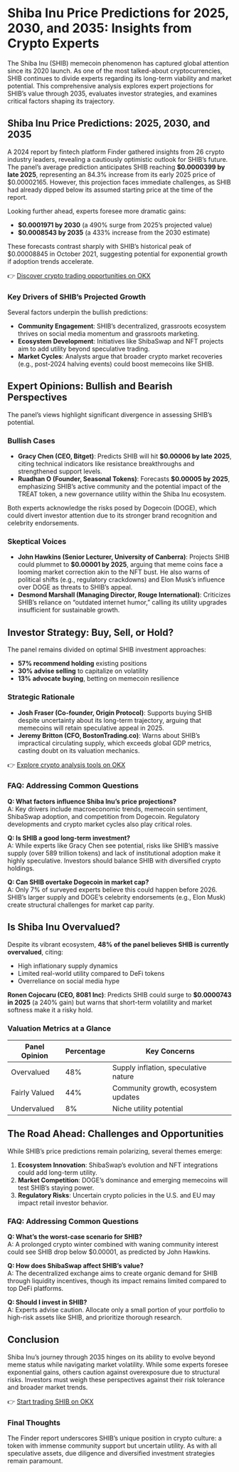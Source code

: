 # Shiba Inu Price Predictions for 2025, 2030, and 2035: Insights from Crypto Experts  

The Shiba Inu (SHIB) memecoin phenomenon has captured global attention since its 2020 launch. As one of the most talked-about cryptocurrencies, SHIB continues to divide experts regarding its long-term viability and market potential. This comprehensive analysis explores expert projections for SHIB’s value through 2035, evaluates investor strategies, and examines critical factors shaping its trajectory.  

## Shiba Inu Price Predictions: 2025, 2030, and 2035  

A 2024 report by fintech platform Finder gathered insights from 26 crypto industry leaders, revealing a cautiously optimistic outlook for SHIB’s future. The panel’s average prediction anticipates SHIB reaching **$0.0000399 by late 2025**, representing an 84.3% increase from its early 2025 price of $0.00002165. However, this projection faces immediate challenges, as SHIB had already dipped below its assumed starting price at the time of the report.  

Looking further ahead, experts foresee more dramatic gains:  
- **$0.0001971 by 2030** (a 490% surge from 2025’s projected value)  
- **$0.0008543 by 2035** (a 433% increase from the 2030 estimate)  

These forecasts contrast sharply with SHIB’s historical peak of $0.00008845 in October 2021, suggesting potential for exponential growth if adoption trends accelerate.  

👉 [Discover crypto trading opportunities on OKX](https://bit.ly/okx-bonus)  

### Key Drivers of SHIB’s Projected Growth  

Several factors underpin the bullish predictions:  
- **Community Engagement**: SHIB’s decentralized, grassroots ecosystem thrives on social media momentum and grassroots marketing.  
- **Ecosystem Development**: Initiatives like ShibaSwap and NFT projects aim to add utility beyond speculative trading.  
- **Market Cycles**: Analysts argue that broader crypto market recoveries (e.g., post-2024 halving events) could boost memecoins like SHIB.  

## Expert Opinions: Bullish and Bearish Perspectives  

The panel’s views highlight significant divergence in assessing SHIB’s potential.  

### Bullish Cases  

- **Gracy Chen (CEO, Bitget)**: Predicts SHIB will hit **$0.00006 by late 2025**, citing technical indicators like resistance breakthroughs and strengthened support levels.  
- **Ruadhan O (Founder, Seasonal Tokens)**: Forecasts **$0.00005 by 2025**, emphasizing SHIB’s active community and the potential impact of the TREAT token, a new governance utility within the Shiba Inu ecosystem.  

Both experts acknowledge the risks posed by Dogecoin (DOGE), which could divert investor attention due to its stronger brand recognition and celebrity endorsements.  

### Skeptical Voices  

- **John Hawkins (Senior Lecturer, University of Canberra)**: Projects SHIB could plummet to **$0.00001 by 2025**, arguing that meme coins face a looming market correction akin to the NFT bust. He also warns of political shifts (e.g., regulatory crackdowns) and Elon Musk’s influence over DOGE as threats to SHIB’s appeal.  
- **Desmond Marshall (Managing Director, Rouge International)**: Criticizes SHIB’s reliance on “outdated internet humor,” calling its utility upgrades insufficient for sustainable growth.  

## Investor Strategy: Buy, Sell, or Hold?  

The panel remains divided on optimal SHIB investment approaches:  
- **57% recommend holding** existing positions  
- **30% advise selling** to capitalize on volatility  
- **13% advocate buying**, betting on memecoin resilience  

### Strategic Rationale  

- **Josh Fraser (Co-founder, Origin Protocol)**: Supports buying SHIB despite uncertainty about its long-term trajectory, arguing that memecoins will retain speculative appeal in 2025.  
- **Jeremy Britton (CFO, BostonTrading.co)**: Warns about SHIB’s impractical circulating supply, which exceeds global GDP metrics, casting doubt on its valuation mechanics.  

👉 [Explore crypto analysis tools on OKX](https://bit.ly/okx-bonus)  

### FAQ: Addressing Common Questions  

**Q: What factors influence Shiba Inu’s price projections?**  
A: Key drivers include macroeconomic trends, memecoin sentiment, ShibaSwap adoption, and competition from Dogecoin. Regulatory developments and crypto market cycles also play critical roles.  

**Q: Is SHIB a good long-term investment?**  
A: While experts like Gracy Chen see potential, risks like SHIB’s massive supply (over 589 trillion tokens) and lack of institutional adoption make it highly speculative. Investors should balance SHIB with diversified crypto holdings.  

**Q: Can SHIB overtake Dogecoin in market cap?**  
A: Only 7% of surveyed experts believe this could happen before 2026. SHIB’s larger supply and DOGE’s celebrity endorsements (e.g., Elon Musk) create structural challenges for market cap parity.  

## Is Shiba Inu Overvalued?  

Despite its vibrant ecosystem, **48% of the panel believes SHIB is currently overvalued**, citing:  
- High inflationary supply dynamics  
- Limited real-world utility compared to DeFi tokens  
- Overreliance on social media hype  

**Ronen Cojocaru (CEO, 8081 Inc)**: Predicts SHIB could surge to **$0.0000743 in 2025** (a 240% gain) but warns that short-term volatility and market softness make it a risky hold.  

### Valuation Metrics at a Glance  

| Panel Opinion       | Percentage | Key Concerns                          |  
|----------------------|------------|----------------------------------------|  
| Overvalued           | 48%        | Supply inflation, speculative nature   |  
| Fairly Valued        | 44%        | Community growth, ecosystem updates    |  
| Undervalued          | 8%         | Niche utility potential                |  

## The Road Ahead: Challenges and Opportunities  

While SHIB’s price predictions remain polarizing, several themes emerge:  
1. **Ecosystem Innovation**: ShibaSwap’s evolution and NFT integrations could add long-term utility.  
2. **Market Competition**: DOGE’s dominance and emerging memecoins will test SHIB’s staying power.  
3. **Regulatory Risks**: Uncertain crypto policies in the U.S. and EU may impact retail investor behavior.  

### FAQ: Addressing Common Questions  

**Q: What’s the worst-case scenario for SHIB?**  
A: A prolonged crypto winter combined with waning community interest could see SHIB drop below $0.00001, as predicted by John Hawkins.  

**Q: How does ShibaSwap affect SHIB’s value?**  
A: The decentralized exchange aims to create organic demand for SHIB through liquidity incentives, though its impact remains limited compared to top DeFi platforms.  

**Q: Should I invest in SHIB?**  
A: Experts advise caution. Allocate only a small portion of your portfolio to high-risk assets like SHIB, and prioritize thorough research.  

## Conclusion  

Shiba Inu’s journey through 2035 hinges on its ability to evolve beyond meme status while navigating market volatility. While some experts foresee exponential gains, others caution against overexposure due to structural risks. Investors must weigh these perspectives against their risk tolerance and broader market trends.  

👉 [Start trading SHIB on OKX](https://bit.ly/okx-bonus)  

### Final Thoughts  

The Finder report underscores SHIB’s unique position in crypto culture: a token with immense community support but uncertain utility. As with all speculative assets, due diligence and diversified investment strategies remain paramount.  
